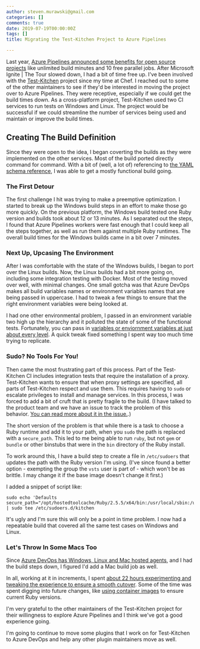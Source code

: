 ```yaml
---
author: steven.murawski@gmail.com
categories: []
comments: true
date: 2019-07-19T00:00:00Z
tags: []
title: Migrating the Test-Kitchen Project to Azure Pipelines

---
```


Last year, [Azure Pipelines announced some benefits for open source projects](https://azure.microsoft.com/en-us/services/devops/pipelines/?WT.mc_id=test_kitchen_migration-blog-stmuraws) like unlimited build minutes and 10 free parallel jobs. After Microsoft Ignite | The Tour slowed down, I had a bit of time free up. I've been involved with the [Test-Kitchen](https://github.com/test-kitchen/test-kitchen) project since my time at Chef. I reached out to some of the other maintainers to see if they'd be interested in moving the project over to Azure Pipelines. They were receptive, especially if we could get the build times down. As a cross-platform project, Test-Kitchen used two CI services to run tests on Windows and Linux. The project would be successful if we could streamline the number of services being used and maintain or improve the build times.

## Creating The Build Definition

Since they were open to the idea, I began coverting the builds as they were implemented on the other services. Most of the build ported directly command for command. With a bit of (well, a lot of) referencing to [the YAML schema reference](https://docs.microsoft.com/en-us/azure/devops/pipelines/yaml-schema?view=azure-devops&tabs=schema&WT.mc_id=test_kitchen_migration-blog-stmuraws), I was able to get a mostly functional build going.

### The First Detour

The first challenge I hit was trying to make a preemptive optimization. I started to break up the Windows build steps in an effort to make those go more quickly. On the previous platform, the Windows build tested one Ruby version and builds took about 12 or 13 minutes. As I separated out the steps, I found that Azure Pipelines workers were fast enough that I could keep all the steps together, as well as run them against multiple Ruby runtimes.  The overall build times for the Windows builds came in a bit over 7 minutes.

### Next Up, Upcasing The Environment

After I was comfortable with the state of the Windows builds, I began to port over the Linux builds.  Now, the Linux builds had a bit more going on, including some integration testing with Docker.  Most of the testing moved over well, with minimal changes.  One small gotcha was that Azure DevOps makes all build variables names or environment variables names that are being passed in uppercase.  I had to tweak a few things to ensure that the right environment variables were being looked at.

I had one other environmental problem, I passed in an environment variable two high up the hierarchy and it polluted the state of some of the functional tests.  Fortunately, you can pass in [variables or enviornment variables at just about every level](https://docs.microsoft.com/en-us/azure/devops/pipelines/process/variables?view=azure-devops&tabs=yaml%2Cbatch&WT.mc_id=test_kitchen_migration-blog-stmuraws). A quick tweak fixed something I spent way too much time trying to replicate.

### Sudo? No Tools For You!
Then came the most frustrating part of this process. Part of the Test-Kitchen CI includes integration tests that require the installation of a proxy.  Test-Kitchen wants to ensure that when proxy settings are specified, all parts of Test-Kitchen respect and use them. This requires having to `sudo` or escalate privileges to install and manage services. In this process, I was forced to add a bit of cruft that is pretty fragile to the build. (I have talked to the product team and we have an issue to track the problem of this behavior.  [You can read more about it in the issue.](https://github.com/microsoft/azure-pipelines-image-generation/issues/1092).)

The short version of the problem is that while there is a task to choose a Ruby runtime and add it to your path, when you `sudo` the path is replaced with a `secure_path`.  This led to me being able to run `ruby`, but not `gem` or `bundle` or other binstubs that were in the `bin` directory of the Ruby install.

To work around this, I have a build step to create a file in `/etc/sudoers` that updates the path with the Ruby version I'm using. (I've since found a better option - exempting the group the `vsts` user is part of - which won't be as brittle.  I may change it if the base image doesn't change it first.)

I added a snippet of script like:

```
sudo echo 'Defaults	secure_path="/opt/hostedtoolcache/Ruby/2.5.5/x64/bin:/usr/local/sbin:/usr/local/bin:/usr/sbin:/usr/bin:/sbin:/bin:/snap/bin"' | sudo tee /etc/sudoers.d/kitchen
```

It's ugly and I'm sure this will only be a point in time problem. I now had a repeatable build that covered all the same test cases on Windows and Linux.

### Let's Throw In Some Macs Too

Since [Azure DevOps has Windows, Linux and Mac hosted agents](https://docs.microsoft.com/en-us/azure/devops/pipelines/agents/hosted?view=azure-devops&WT.mc_id=test_kitchen_migration-blog-stmuraws), and I had the build steps down, I figured I'd add a Mac build job as well.

In all, working at it in increments, I spent [about 22 hours experimenting and tweaking the experience to ensure a smooth cutover](https://wakatime.com/@5d9628b4-4d48-4274-9697-46fc5cc0bf42/projects/xajnwoiwsw?start=2019-07-01&end=2019-07-18).  Some of the time was spent digging into future changes, like [using container images](https://docs.microsoft.com/en-us/azure/devops/pipelines/process/container-phases?view=azure-devops&tabs=yaml&WT.mc_id=test_kitchen_migration-blog-stmuraws) to ensure current Ruby versions.

I'm very grateful to the other maintainers of the Test-Kitchen project for their willingness to explore Azure Pipelines and I think we've got a good experience going.

I'm going to continue to move some plugins that I work on for Test-Kitchen to Azure DevOps and help any other plugin maintainers move as well.
